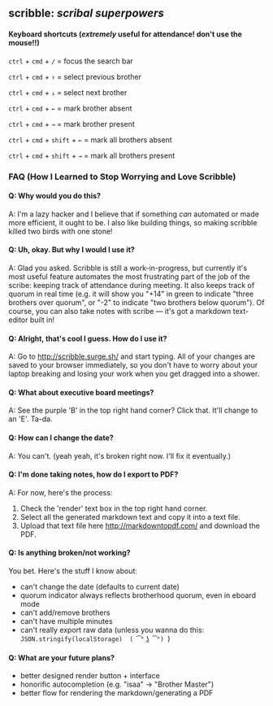 ## scribble: *scribal superpowers*

#### Keyboard shortcuts (*extremely* useful for attendance! don't use the mouse!!)


`ctrl` + `cmd` + `/` =  focus the search bar

`ctrl` + `cmd` + `↑` = select previous brother

`ctrl` + `cmd` + `↓` = select next brother

`ctrl` + `cmd` + `←` = mark brother absent

`ctrl` + `cmd` + `→` = mark brother present

`ctrl` + `cmd` + `shift` + `←` = mark all brothers absent

`ctrl` + `cmd` + `shift` + `→` = mark all brothers present


### FAQ (How I Learned to Stop Worrying and Love Scribble)

#### Q: Why would you do this?

A: I'm a lazy hacker and I believe that if something _can_ automated or made more efficient, it ought to be. I also like building things, so making scribble killed two birds with one stone!

#### Q: Uh, okay. But why I would I use it?

A: Glad you asked. Scribble is still a work-in-progress, but currently it's most useful feature automates the most frustrating part of the job of the scribe: keeping track of attendance during meeting. It also keeps track of quorum in real time (e.g. it will show you "+14" in green to indicate "three brothers over quorum", or "-2" to indicate "two brothers below quorum"). Of course, you can also take notes with scribe — it's got a markdown text-editor built in!

#### Q: Alright, that's cool I guess. How do I use it?

A: Go to http://scribble.surge.sh/ and start typing. All of your changes are saved to your browser immediately, so you don't have to worry about your laptop breaking and losing your work when you get dragged into a shower.

#### Q: What about executive board meetings?

A: See the purple 'B' in the top right hand corner? Click that. It'll change to an 'E'. Ta-da.

#### Q: How can I change the date?

A: You can't. (yeah yeah, it's broken right now. I'll fix it eventually.)

#### Q: I'm done taking notes, how do I export to PDF?

A: For now, here's the process:

1. Check the 'render' text box in the top right hand corner.
2. Select all the generated markdown text and copy it into a text file.
3. Upload that text file here http://markdowntopdf.com/ and download the PDF.

#### Q: Is anything broken/not working?

You bet. Here's the stuff I know about:

- can't change the date (defaults to current date)
- quorum indicator always reflects brotherhood quorum, even in eboard mode
- can't add/remove brothers
- can't have multiple minutes
- can't really export raw data (unless you wanna do this: `JSON.stringify(localStorage)  ( ͡° ͜ʖ ͡°) `)

#### Q: What are your future plans?

- better designed render button + interface
- honorific autocompletion (e.g. "isaa<tab>" -> "Brother Master")
- better flow for rendering the markdown/generating a PDF
